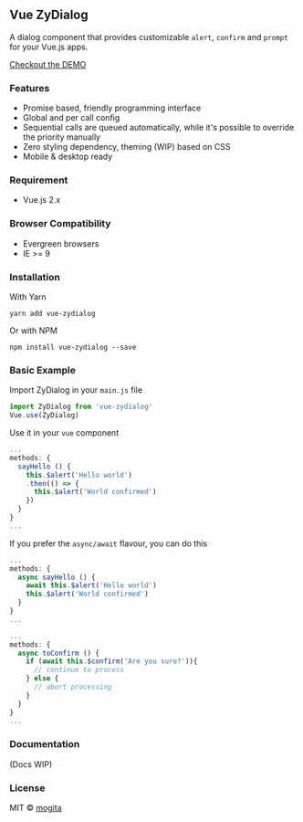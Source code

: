 ## Vue ZyDialog

A dialog component that provides customizable `alert`, `confirm` and `prompt` for your Vue.js apps.

[Checkout the DEMO](https://mogita.github.io/vue-zydialog)

### Features

- Promise based, friendly programming interface
- Global and per call config
- Sequential calls are queued automatically, while it's possible to override the priority manually
- Zero styling dependency, theming (WIP) based on CSS
- Mobile & desktop ready

### Requirement

- Vue.js 2.x

### Browser Compatibility

- Evergreen browsers
- IE >= 9

### Installation

With Yarn

```
yarn add vue-zydialog
```

Or with NPM

```
npm install vue-zydialog --save
```

### Basic Example

Import ZyDialog in your `main.js` file

```js
import ZyDialog from 'vue-zydialog'
Vue.use(ZyDialog)
```

Use it in your `vue` component

```js
...
methods: {
  sayHello () {
    this.$alert('Hello world')
    .then(() => {
      this.$alert('World confirmed')
    })
  }
}
...
```

If you prefer the `async/await` flavour, you can do this

```js
...
methods: {
  async sayHello () {
    await this.$alert('Hello world')
    this.$alert('World confirmed')
  }
}
...

...
methods: {
  async toConfirm () {
    if (await this.$confirm('Are you sure?')){
      // continue to process
    } else {
      // abort processing
    }
  }
}
...
```

### Documentation

(Docs WIP)

### License

MIT © [mogita](https://github.com/mogita)
